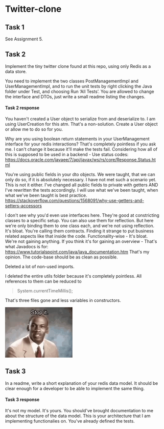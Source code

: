 # Twitter-clone
## Task 1
See Assignment 5.

## Task 2
Implement the tiny twitter clone found at this repo, using only Redis as a data store.

You need to implement the two classes PostManagementImpl and UserManagementImpl, and to run the unit tests by right clicking the Java folder under Test, and choosing Run ‘All Tests’.
You are allowed to change the interface and DTOs, just write a small readme listing the changes.

#### Task 2 response
You haven't created a User object to serialize from and deserialize to. I am using UserCreation for this atm. That's a non-solution. Create a User object or allow me to do so for you.

Why are you using boolean return statements in your UserManagement interface for your redis interactions? That's completely pointless if you ask me. I can't change it because it'll make the tests fail. Considering how all of this is supposed to be used in a backend - Use status codes: https://docs.oracle.com/javaee/7/api/javax/ws/rs/core/Response.Status.html

You're using public fields in your dto objects. We were taught, that we can only do so, if it is absolutely necessary. I have not met such a scenario yet. This is not it either. I've changed all public fields to private with getters AND I've rewritten the tests accordingly. I will use what we've been taught, when what we've been taught is best practice.
https://stackoverflow.com/questions/1568091/why-use-getters-and-setters-accessors 

I don't see why you'd even use interfaces here. They're good at constricting classes to a specific setup. You can also use them for reflection. But here we're only binding them to one class each, and we're not using reflection. It's bloat. You're calling them contracts. Finding it strange to put business related aspects like that inside the code. Functionality-wise - It's bloat. We're not gaining anything. If you think it's for gaining an overview - That's what Javadocs is for:
https://www.tutorialspoint.com/java/java_documentation.htm 
That's my opinion. The code-base should be as clean as possible.

Deleted a lot of non-used imports.

I deleted the entire utils folder because it's completely pointless. All references to them can be reduced to 
> System.currentTimeMillis();

That's three files gone and less variables in constructors.

<img src="resources/stop_it_get_some_help.gif">

## Task 3
In a readme, write a short explanation of your redis data model. It should be clear enough for a developer to be able to implement the same thing.

#### Task 3 response
It's not my model. It's yours. You should've brought documentation to me about the structure of the data model. This is your architecture that I am implementing functionalies on. You've already defined the tests.